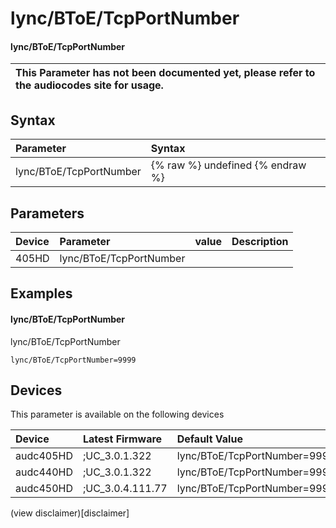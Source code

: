 ﻿---
description: lync/BToE/TcpPortNumber
search: false
---

# lync/BToE/TcpPortNumber

#### lync/BToE/TcpPortNumber


| This Parameter has not been documented yet, please refer to the audiocodes site for usage.  |
| :--- |

## Syntax
| Parameter | Syntax |
| :--- | :--- |
|lync/BToE/TcpPortNumber | {% raw %} undefined {% endraw %} |

## Parameters
|Device|Parameter|value|Description|
|:---|:---|:---|:---|
| 405HD | lync/BToE/TcpPortNumber |  |  |

## Examples
#### lync/BToE/TcpPortNumber

lync/BToE/TcpPortNumber

```
lync/BToE/TcpPortNumber=9999
```

## Devices
This parameter is available on the following devices

| Device | Latest Firmware | Default Value |
|:---|:---|:---|
| audc405HD | ;UC_3.0.1.322 | lync/BToE/TcpPortNumber=9999 
| audc440HD | ;UC_3.0.1.322 | lync/BToE/TcpPortNumber=9999 
| audc450HD | ;UC_3.0.4.111.77 | lync/BToE/TcpPortNumber=9999 

(view disclaimer)[disclaimer]
